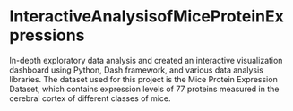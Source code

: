 # InteractiveAnalysisofMiceProteinExpressions
In-depth exploratory data analysis and created an interactive visualization dashboard using Python, Dash framework, and various data analysis libraries. The dataset used for this project is the Mice Protein Expression Dataset, which contains expression levels of 77 proteins measured in the cerebral cortex of different classes of mice. 
